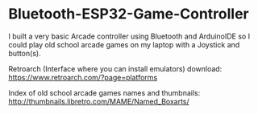 # Bluetooth-ESP32-Game-Controller
I built a very basic Arcade controller using Bluetooth and ArduinoIDE so I could play old school arcade games on my laptop with a Joystick and button(s).

Retroarch (Interface where you can install emulators) download:
https://www.retroarch.com/?page=platforms

Index of old school arcade games names and thumbnails:
http://thumbnails.libretro.com/MAME/Named_Boxarts/



